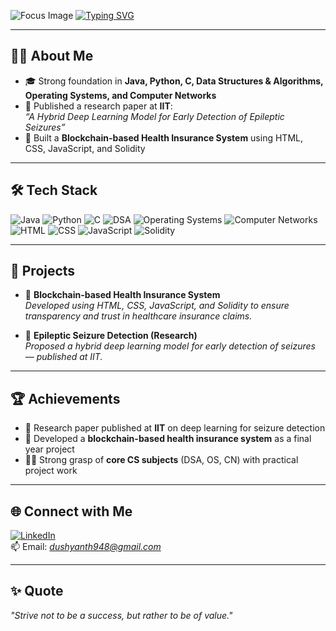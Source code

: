 ![Focus Image](focus.png)
[![Typing SVG](https://readme-typing-svg.herokuapp.com?font=Fira+Code&size=28&duration=3000&pause=1000&color=1A73E8&width=600&lines=Hi+there+👋,+I'm+Dushyanth)](https://git.io/typing-svg)

---

## 🧑‍💻 About Me
- 🎓 Strong foundation in **Java, Python, C, Data Structures & Algorithms, Operating Systems, and Computer Networks**  
- 🔬 Published a research paper at **IIT**:  
  *“A Hybrid Deep Learning Model for Early Detection of Epileptic Seizures”*  
- 🚀 Built a **Blockchain-based Health Insurance System** using HTML, CSS, JavaScript, and Solidity  

---

## 🛠 Tech Stack
![Java](https://img.shields.io/badge/Java-ED8B00?logo=openjdk&logoColor=white)
![Python](https://img.shields.io/badge/Python-3776AB?logo=python&logoColor=white)
![C](https://img.shields.io/badge/C-00599C?logo=c&logoColor=white)
![DSA](https://img.shields.io/badge/Data%20Structures%20&%20Algorithms-02569B)
![Operating Systems](https://img.shields.io/badge/OS-Kernel-lightgrey)
![Computer Networks](https://img.shields.io/badge/Computer%20Networks-228B22)
![HTML](https://img.shields.io/badge/HTML5-E34F26?logo=html5&logoColor=white)
![CSS](https://img.shields.io/badge/CSS3-1572B6?logo=css3&logoColor=white)
![JavaScript](https://img.shields.io/badge/JavaScript-F7DF1E?logo=javascript&logoColor=black)
![Solidity](https://img.shields.io/badge/Solidity-363636?logo=solidity&logoColor=white)

---

## 🚀 Projects
- 🏥 **Blockchain-based Health Insurance System**  
  *Developed using HTML, CSS, JavaScript, and Solidity to ensure transparency and trust in healthcare insurance claims.*

- 🤖 **Epileptic Seizure Detection (Research)**  
  *Proposed a hybrid deep learning model for early detection of seizures — published at IIT.*  

---

## 🏆 Achievements
- 📖 Research paper published at **IIT** on deep learning for seizure detection  
- 🏥 Developed a **blockchain-based health insurance system** as a final year project  
- 🧑‍💻 Strong grasp of **core CS subjects** (DSA, OS, CN) with practical project work  

---

## 🌐 Connect with Me
[![LinkedIn](https://img.shields.io/badge/LinkedIn-0077B5?logo=linkedin&logoColor=white)](www.linkedin.com/in/dushyanth07)  
📫 Email: *dushyanth948@gmail.com*

---

## ✨ Quote
*"Strive not to be a success, but rather to be of value."*  
